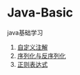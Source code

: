 # Java-Basic
java基础学习 

1. [自定义注解](https://github.com/GenweiWu/Java-Basic/tree/master/CustomAnnotation)
2. [序列化与反序列化](https://github.com/GenweiWu/Java-Basic/tree/master/SerialDemo)
3. [正则表达式](https://github.com/GenweiWu/Java-Basic/tree/master/RegexDemo)
